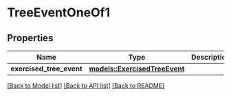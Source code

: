 # TreeEventOneOf1

## Properties

Name | Type | Description | Notes
------------ | ------------- | ------------- | -------------
**exercised_tree_event** | [**models::ExercisedTreeEvent**](ExercisedTreeEvent.md) |  | 

[[Back to Model list]](../README.md#documentation-for-models) [[Back to API list]](../README.md#documentation-for-api-endpoints) [[Back to README]](../README.md)


